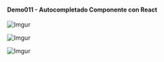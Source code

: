 #### Demo011 - Autocompletado Componente con React

![Imgur](https://i.imgur.com/9R3Zomg.png)

![Imgur](https://i.imgur.com/3wziHTj.png)

![Imgur](https://i.imgur.com/5yUFesK.png)